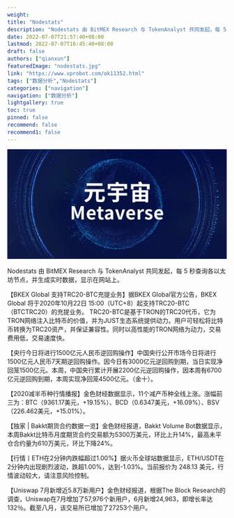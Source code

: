 ```yaml
---
weight: 
title: "Nodestats"
description: "Nodestats 由 BitMEX Research 与 TokenAnalyst 共同发起，每 5 秒查询各以太坊节点，并生成实时数据，显示在网站上"
date: 2022-07-07T21:57:40+08:00
lastmod: 2022-07-07T16:45:40+08:00
draft: false
authors: ["qianxun"]
featuredImage: "nodestats.jpg"
link: "https://www.vprobot.com/ok11352.html"
tags: ["数据分析","Nodestats"]
categories: ["navigation"]
navigation: ["数据分析"]
lightgallery: true
toc: true
pinned: false
recommend: false
recommend1: false
---
```

![](00.jpg)

Nodestats 由 BitMEX Research 与 TokenAnalyst 共同发起，每 5 秒查询各以太坊节点，并生成实时数据，显示在网站上。

【BKEX Global 支持TRC20-BTC充提业务】据BKEX Global官方公告，BKEX Global 将于2020年10月22日 15:00（UTC+8）起支持TRC20-BTC（BTCTRC20）的充提业务。 TRC20-BTC是基于TRON的TRC20代币，它为TRON网络注入比特币的价值，并为JUST生态系统提供动力。用户可轻松将比特币转换为TRC20资产，并保证兼容性。同时以高性能的TRON网络为动力，交易费用低，交易速度快。

【央行今日将进行1500亿元人民币逆回购操作】中国央行公开市场今日将进行1500亿元人民币7天期逆回购操作。因今日有3000亿元逆回购到期，当日实现净回笼1500亿元。本周，中国央行累计开展2200亿元逆回购操作，因本周有6700亿元逆回购到期，本周实现净回笼4500亿元。（金十）。

【2020减半币种行情播报】金色财经数据显示，11个减产币种全线上涨。涨幅前三为：BTC（9361.17美元，+19.15%）、BCD（0.6347美元，+16.09%）、BSV（226.462美元，+15.01%）。

【独家 | Bakkt期货合约数据一览】金色财经报道，Bakkt Volume Bot数据显示，本周Bakkt比特币月度期货合约交易额为5300万美元，环比上升14%，最高未平仓合约量为610万美元，环比下降24%。

【行情丨ETH在2分钟内跌幅超过1.00%】据火币全球站数据显示，ETH/USDT在2分钟内出现剧烈波动，跌超1.00%，达到-1.03%。当前报价为 248.13 美元，行情波动较大，请注意风险控制。

【Uniswap 7月新增近5.8万新用户】金色财经报道，根据The Block Research的调查，Uniswap在7月增加了57,976个新用户，6月新增24,963，即增长率达132％。截至八月，该交易所已增加了27253个用户。